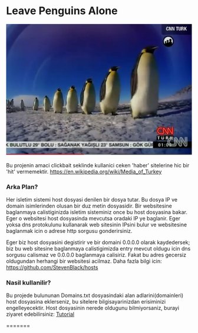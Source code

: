 # Leave Penguins Alone
![Alt text](/img_penguins.jpg?raw=true "Title")
<br><br>
Bu projenin amaci clickbait seklinde kullanici ceken 'haber' sitelerine hic bir 'hit' vermemektir. 
https://en.wikipedia.org/wiki/Media_of_Turkey

### Arka Plan?

Her isletim sistemi host dosyasi denilen bir dosya tutar. Bu dosya IP ve domain isimlerinden olusan bir duz metin dosyasidir.
Bir websitesine baglanmaya calistiginizda isletim sisteminiz once bu host dosyasina bakar. Eger o websitesi host dosyasinda mevcutsa oradaki IP ye baglanir. Eger yoksa dns protokulunu kullanarak web sitesinin IPsini bulur ve websitesine baglanmak icin o adrese http sorgusu gonderirsiniz. 

Eger biz host dosyasini degistirir ve bir domaini 0.0.0.0 olarak kaydedersek; biz bu web sitesine baglanmaya calistigimizda entry mevcut oldugu icin dns sorgusu calismaz ve 0.0.0.0 baglanmaya calisiriz. Fakat bu adres gecersiz oldugundan herhangi bir websitesi acilmaz. Daha fazla bilgi icin: https://github.com/StevenBlack/hosts

### Nasil kullanilir?
Bu projede bulununan Domains.txt dosyasindaki alan adlarini(domainleri) host dosyasina eklerseniz, bu sitelere bilgisayarinizdan erisiminizi engelleyecektir. Host dosyasinin nerede oldugunu bilmiyorsaniz, burayi ziyaret edebilirsiniz:
[Tutorial](https://www.howtogeek.com/howto/27350/beginner-geek-how-to-edit-your-hosts-file/)

=======
